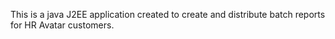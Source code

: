 This is a java J2EE application created to create and distribute batch reports for HR Avatar customers.
